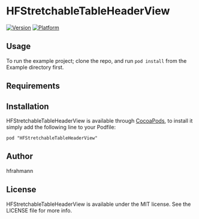# HFStretchableTableHeaderView

[![Version](http://cocoapod-badges.herokuapp.com/v/HFStretchableTableHeaderView/badge.png)](http://cocoadocs.org/docsets/HFStretchableTableHeaderView)
[![Platform](http://cocoapod-badges.herokuapp.com/p/HFStretchableTableHeaderView/badge.png)](http://cocoadocs.org/docsets/HFStretchableTableHeaderView)

## Usage

To run the example project; clone the repo, and run `pod install` from the Example directory first.

## Requirements

## Installation

HFStretchableTableHeaderView is available through [CocoaPods](http://cocoapods.org), to install
it simply add the following line to your Podfile:

    pod "HFStretchableTableHeaderView"

## Author

hfrahmann

## License

HFStretchableTableHeaderView is available under the MIT license. See the LICENSE file for more info.

